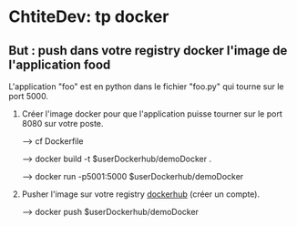 # ChtiteDev: tp docker

## But : push dans votre registry docker l'image de l'application food

L'application "foo" est en python dans le fichier "foo.py" qui tourne sur le port 5000.

1) Créer l'image docker pour que l'application puisse tourner sur le port 8080 sur votre poste.

   --> cf Dockerfile

   --> docker build -t $userDockerhub/demoDocker .

   --> docker run -p5001:5000 $userDockerhub/demoDocker

3) Pusher l'image sur votre registry [dockerhub](https://hub.docker.com/) (créer un compte).

   --> docker push $userDockerhub/demoDocker
